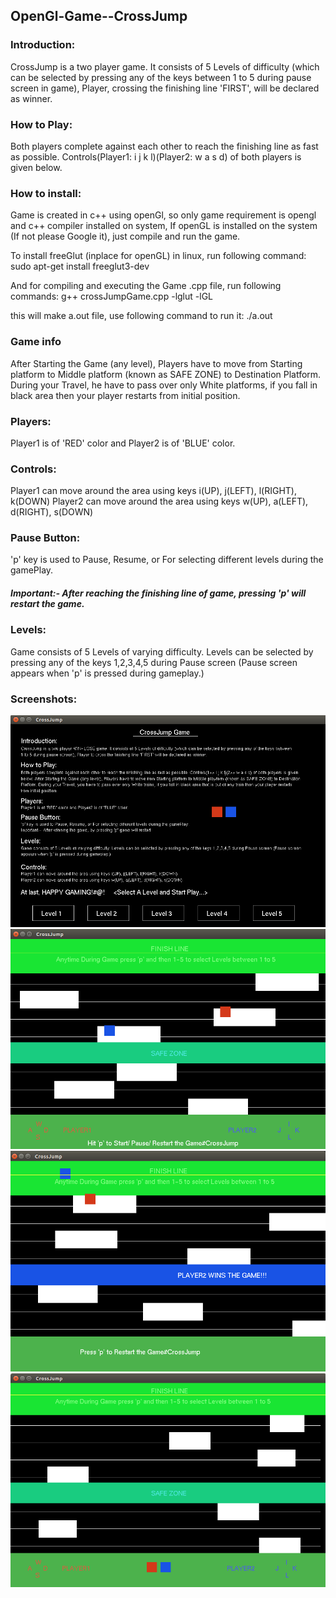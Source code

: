 ## OpenGl-Game--CrossJump

### Introduction: 
CrossJump is a two player game. It consists of 5 Levels of difficulty (which can be selected by 
pressing any of the keys between 1 to 5 during pause screen in game), Player, crossing the finishing line 'FIRST', 
will be declared as winner.

### How to Play: 
Both players complete against each other to reach the finishing line as fast as possible.
Controls(Player1: i j k l)(Player2: w a s d) of both players is given below. 

### How to install:
Game is created in c++ using openGl, so only game requirement is opengl and c++ compiler installed on system,
If openGL is installed on the system (If not please Google it), just compile and run the game.

To install freeGlut (inplace for openGL) in linux, run following command:
sudo apt-get install freeglut3-dev

And for compiling and executing the Game .cpp file, run following commands:
g++ crossJumpGame.cpp -lglut -lGL

this will make a.out file, use following command to run it:
./a.out

### Game info
After Starting the Game (any level), 
Players have to move from Starting platform to Middle platform (known as SAFE ZONE) to Destination Platform.
During your Travel, he have to pass over only White platforms, if you fall in black area then your player restarts 
from initial position. 

### Players:
Player1 is of 'RED' color and Player2 is of 'BLUE' color.

### Controls: 
Player1 can move around the area using keys i(UP), j(LEFT), l(RIGHT), k(DOWN)
Player2 can move around the area using keys w(UP), a(LEFT), d(RIGHT), s(DOWN)

### Pause Button: 
'p' key is used to Pause, Resume, or For selecting different levels during the gamePlay.

##### Important:- After reaching the finishing line of game, pressing 'p' will restart the game.

### Levels: 
Game consists of 5 Levels of varying difficulty. Levels can be selected by pressing any of the keys
1,2,3,4,5 during Pause screen (Pause screen appears when 'p' is pressed during gameplay.)

### Screenshots:
![Screenshot 1](screenshot1.png?raw=true "Instruction Screen")
![Screenshot 2](screenshot2.png?raw=true "Stage 3 Screen")
![Screenshot 3](screenshot3.png?raw=true "Winner Screen")
![Screenshot 4](screenshot4.png?raw=true "Stage 5 Screen")

